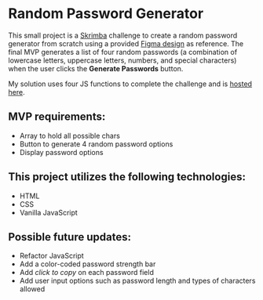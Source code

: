 # Random Password Generator

This small project is a [Skrimba](https://scrimba.com/) challenge to create a random password generator from scratch using a provided [Figma design](https://www.figma.com/file/YRO9Iw5IYaOorjnRyNz4bV/Random-Password-Generator?node-id=0%3A1) as reference. The final MVP generates a list of four random passwords (a combination of lowercase letters, uppercase letters, numbers, and special characters) when the user clicks the **Generate Passwords** button.

My solution uses four JS functions to complete the challenge and is [hosted here](https://redirwin.github.io/password-generator/).

## MVP requirements:

- Array to hold all possible chars
- Button to generate 4 random password options
- Display password options

## This project utilizes the following technologies:

- HTML
- CSS
- Vanilla JavaScript

## Possible future updates:

- Refactor JavaScript
- Add a color-coded password strength bar
- Add _click to copy_ on each password field
- Add user input options such as password length and types of characters allowed
